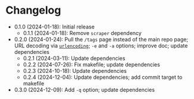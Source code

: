 # Changelog

* 0.1.0 (2024-01-18): Initial release
    * 0.1.1 (2024-01-18): Remove `scraper` dependency
* 0.2.0 (2024-01-24): Pull the `/tags` page instead of the main repo page; URL decoding via
  [`urlencoding`]; `-e` and `-a` options; improve doc; update dependencies
    * 0.2.1 (2024-03-11): Update dependencies
    * 0.2.2 (2024-07-26): Fix makefile; update dependencies
    * 0.2.3 (2024-10-18): Update dependencies
    * 0.2.4 (2024-12-04): Update dependencies; add commit target to makefile
* 0.3.0 (2024-12-09): Add `-q` option; update dependencies

[`urlencoding`]: https://crates.io/crates/urlencoding

